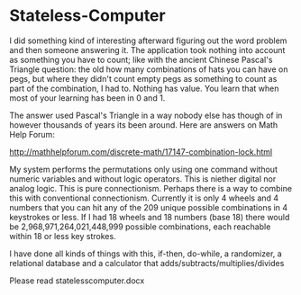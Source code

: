 # Stateless-Computer
I did something kind of interesting afterward figuring out the word problem and then someone answering it. The application took nothing into account as something you have to count; like with the ancient Chinese Pascal's Triangle question: the old how many combinations of hats you can have on pegs, but where they didn't count empty pegs as something to count as part of the combination, I had to. Nothing has value. You learn that when most of your learning has been in 0 and 1.

The answer used Pascal's Triangle in a way nobody else has though of in however thousands of years its been around. Here are answers on Math Help Forum:

http://mathhelpforum.com/discrete-math/17147-combination-lock.html

My system performs the permutations only using one command without numeric variables and without logic operators. This is niether digital nor analog logic. This is pure connectionism. Perhaps there is a way to combine this with conventional connectionism. Currently it is only 4 wheels and 4 numbers that you can hit any of the 209 unique possible combinations in 4 keystrokes or less. If I had 18 wheels and 18 numbers (base 18) there would be 2,968,971,264,021,448,999 possible combinations, each reachable within 18 or less key strokes.

I have done all kinds of things with this, if-then, do-while, a randomizer, a relational database and a calculator that adds/subtracts/multiplies/divides

Please read statelesscomputer.docx

